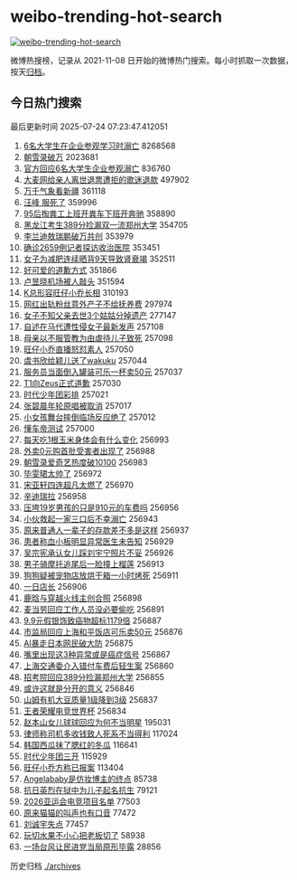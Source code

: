 # weibo-trending-hot-search

[![weibo-trending-hot-search](https://github.com/ameizi/weibo-trending-hot-search/actions/workflows/ci.yml/badge.svg)](https://github.com/ameizi/weibo-trending-hot-search/actions/workflows/ci.yml)

微博热搜榜，记录从 2021-11-08 日开始的微博热门搜索。每小时抓取一次数据，按天[归档](./archives)。

## 今日热门搜索

<!-- BEGIN --> 
最后更新时间 2025-07-24 07:23:47.412051 
1. [6名大学生在企业参观学习时溺亡](https://s.weibo.com/weibo?q=%236%E5%90%8D%E5%A4%A7%E5%AD%A6%E7%94%9F%E5%9C%A8%E4%BC%81%E4%B8%9A%E5%8F%82%E8%A7%82%E5%AD%A6%E4%B9%A0%E6%97%B6%E6%BA%BA%E4%BA%A1%23&t=31&band_rank=4&Refer=top) 8268568
1. [朝雪录破万](https://s.weibo.com/weibo?q=%23%E6%9C%9D%E9%9B%AA%E5%BD%95%E7%A0%B4%E4%B8%87%23&t=31&band_rank=1&Refer=top) 2023681
1. [官方回应6名大学生企业参观溺亡](https://s.weibo.com/weibo?q=%23%E5%AE%98%E6%96%B9%E5%9B%9E%E5%BA%946%E5%90%8D%E5%A4%A7%E5%AD%A6%E7%94%9F%E4%BC%81%E4%B8%9A%E5%8F%82%E8%A7%82%E6%BA%BA%E4%BA%A1%23&t=31&band_rank=1&Refer=top) 836760
1. [大麦网给亲人离世退票遭拒的歌迷退款](https://s.weibo.com/weibo?q=%23%E5%A4%A7%E9%BA%A6%E7%BD%91%E7%BB%99%E4%BA%B2%E4%BA%BA%E7%A6%BB%E4%B8%96%E9%80%80%E7%A5%A8%E9%81%AD%E6%8B%92%E7%9A%84%E6%AD%8C%E8%BF%B7%E9%80%80%E6%AC%BE%23&t=31&band_rank=2&Refer=top) 497902
1. [万千气象看新疆](https://s.weibo.com/weibo?q=%23%E4%B8%87%E5%8D%83%E6%B0%94%E8%B1%A1%E7%9C%8B%E6%96%B0%E7%96%86%23&t=31&band_rank=3&Refer=top) 361118
1. [汪峰 服死了](https://s.weibo.com/weibo?q=%E6%B1%AA%E5%B3%B0%20%E6%9C%8D%E6%AD%BB%E4%BA%86&t=31&band_rank=5&Refer=top) 359996
1. [95后掏粪工上班开粪车下班开奔驰](https://s.weibo.com/weibo?q=%2395%E5%90%8E%E6%8E%8F%E7%B2%AA%E5%B7%A5%E4%B8%8A%E7%8F%AD%E5%BC%80%E7%B2%AA%E8%BD%A6%E4%B8%8B%E7%8F%AD%E5%BC%80%E5%A5%94%E9%A9%B0%23&t=31&band_rank=6&Refer=top) 358890
1. [黑龙江考生389分捡漏双一流郑州大学](https://s.weibo.com/weibo?q=%23%E9%BB%91%E9%BE%99%E6%B1%9F%E8%80%83%E7%94%9F389%E5%88%86%E6%8D%A1%E6%BC%8F%E5%8F%8C%E4%B8%80%E6%B5%81%E9%83%91%E5%B7%9E%E5%A4%A7%E5%AD%A6%23&t=31&band_rank=7&Refer=top) 354705
1. [李兰迪敖瑞鹏破万共创](https://s.weibo.com/weibo?q=%23%E6%9D%8E%E5%85%B0%E8%BF%AA%E6%95%96%E7%91%9E%E9%B9%8F%E7%A0%B4%E4%B8%87%E5%85%B1%E5%88%9B%23&t=31&band_rank=8&Refer=top) 353979
1. [确诊2659例记者探访收治医院](https://s.weibo.com/weibo?q=%23%E7%A1%AE%E8%AF%8A2659%E4%BE%8B%E8%AE%B0%E8%80%85%E6%8E%A2%E8%AE%BF%E6%94%B6%E6%B2%BB%E5%8C%BB%E9%99%A2%23&t=31&band_rank=9&Refer=top) 353451
1. [女子为减肥连续晒背9天导致肾衰竭](https://s.weibo.com/weibo?q=%23%E5%A5%B3%E5%AD%90%E4%B8%BA%E5%87%8F%E8%82%A5%E8%BF%9E%E7%BB%AD%E6%99%92%E8%83%8C9%E5%A4%A9%E5%AF%BC%E8%87%B4%E8%82%BE%E8%A1%B0%E7%AB%AD%23&t=31&band_rank=10&Refer=top) 352511
1. [好可爱的道歉方式](https://s.weibo.com/weibo?q=%E5%A5%BD%E5%8F%AF%E7%88%B1%E7%9A%84%E9%81%93%E6%AD%89%E6%96%B9%E5%BC%8F&t=31&band_rank=11&Refer=top) 351866
1. [卢昱晓机场被人敲头](https://s.weibo.com/weibo?q=%E5%8D%A2%E6%98%B1%E6%99%93%E6%9C%BA%E5%9C%BA%E8%A2%AB%E4%BA%BA%E6%95%B2%E5%A4%B4&t=31&band_rank=12&Refer=top) 351594
1. [K总形容旺仔小乔长相](https://s.weibo.com/weibo?q=%23K%E6%80%BB%E5%BD%A2%E5%AE%B9%E6%97%BA%E4%BB%94%E5%B0%8F%E4%B9%94%E9%95%BF%E7%9B%B8%23&t=31&band_rank=13&Refer=top) 310193
1. [网红出轨粉丝意外产子不给抚养费](https://s.weibo.com/weibo?q=%23%E7%BD%91%E7%BA%A2%E5%87%BA%E8%BD%A8%E7%B2%89%E4%B8%9D%E6%84%8F%E5%A4%96%E4%BA%A7%E5%AD%90%E4%B8%8D%E7%BB%99%E6%8A%9A%E5%85%BB%E8%B4%B9%23&t=31&band_rank=27&Refer=top) 297974
1. [女子不知父亲去世3个姑姑分掉遗产](https://s.weibo.com/weibo?q=%23%E5%A5%B3%E5%AD%90%E4%B8%8D%E7%9F%A5%E7%88%B6%E4%BA%B2%E5%8E%BB%E4%B8%963%E4%B8%AA%E5%A7%91%E5%A7%91%E5%88%86%E6%8E%89%E9%81%97%E4%BA%A7%23&t=31&band_rank=25&Refer=top) 277147
1. [自述在马代遭性侵女子最新发声](https://s.weibo.com/weibo?q=%23%E8%87%AA%E8%BF%B0%E5%9C%A8%E9%A9%AC%E4%BB%A3%E9%81%AD%E6%80%A7%E4%BE%B5%E5%A5%B3%E5%AD%90%E6%9C%80%E6%96%B0%E5%8F%91%E5%A3%B0%23&t=31&band_rank=15&Refer=top) 257108
1. [母亲以不服管教为由虐待儿子致死](https://s.weibo.com/weibo?q=%23%E6%AF%8D%E4%BA%B2%E4%BB%A5%E4%B8%8D%E6%9C%8D%E7%AE%A1%E6%95%99%E4%B8%BA%E7%94%B1%E8%99%90%E5%BE%85%E5%84%BF%E5%AD%90%E8%87%B4%E6%AD%BB%23&t=31&band_rank=24&Refer=top) 257098
1. [旺仔小乔直播怒怼素人](https://s.weibo.com/weibo?q=%23%E6%97%BA%E4%BB%94%E5%B0%8F%E4%B9%94%E7%9B%B4%E6%92%AD%E6%80%92%E6%80%BC%E7%B4%A0%E4%BA%BA%23&t=31&band_rank=22&Refer=top) 257050
1. [虞书欣给颖儿送了wakuku](https://s.weibo.com/weibo?q=%23%E8%99%9E%E4%B9%A6%E6%AC%A3%E7%BB%99%E9%A2%96%E5%84%BF%E9%80%81%E4%BA%86wakuku%23&t=31&band_rank=34&Refer=top) 257044
1. [服务员当面倒入罐装可乐一杯卖50元](https://s.weibo.com/weibo?q=%23%E6%9C%8D%E5%8A%A1%E5%91%98%E5%BD%93%E9%9D%A2%E5%80%92%E5%85%A5%E7%BD%90%E8%A3%85%E5%8F%AF%E4%B9%90%E4%B8%80%E6%9D%AF%E5%8D%9650%E5%85%83%23&t=31&band_rank=14&Refer=top) 257037
1. [T1向Zeus正式道歉](https://s.weibo.com/weibo?q=%23T1%E5%90%91Zeus%E6%AD%A3%E5%BC%8F%E9%81%93%E6%AD%89%23&t=31&band_rank=18&Refer=top) 257030
1. [时代少年团彩排](https://s.weibo.com/weibo?q=%E6%97%B6%E4%BB%A3%E5%B0%91%E5%B9%B4%E5%9B%A2%E5%BD%A9%E6%8E%92&t=31&band_rank=16&Refer=top) 257021
1. [张碧晨年轮原唱被取消](https://s.weibo.com/weibo?q=%23%E5%BC%A0%E7%A2%A7%E6%99%A8%E5%B9%B4%E8%BD%AE%E5%8E%9F%E5%94%B1%E8%A2%AB%E5%8F%96%E6%B6%88%23&t=31&band_rank=21&Refer=top) 257017
1. [小女孩舞台摔倒临场反应绝了](https://s.weibo.com/weibo?q=%23%E5%B0%8F%E5%A5%B3%E5%AD%A9%E8%88%9E%E5%8F%B0%E6%91%94%E5%80%92%E4%B8%B4%E5%9C%BA%E5%8F%8D%E5%BA%94%E7%BB%9D%E4%BA%86%23&t=31&band_rank=22&Refer=top) 257012
1. [懂车帝测试](https://s.weibo.com/weibo?q=%E6%87%82%E8%BD%A6%E5%B8%9D%E6%B5%8B%E8%AF%95&t=31&band_rank=23&Refer=top) 257000
1. [每天吃1根玉米身体会有什么变化](https://s.weibo.com/weibo?q=%23%E6%AF%8F%E5%A4%A9%E5%90%831%E6%A0%B9%E7%8E%89%E7%B1%B3%E8%BA%AB%E4%BD%93%E4%BC%9A%E6%9C%89%E4%BB%80%E4%B9%88%E5%8F%98%E5%8C%96%23&t=31&band_rank=26&Refer=top) 256993
1. [外卖0元购首批受害者出现了](https://s.weibo.com/weibo?q=%23%E5%A4%96%E5%8D%960%E5%85%83%E8%B4%AD%E9%A6%96%E6%89%B9%E5%8F%97%E5%AE%B3%E8%80%85%E5%87%BA%E7%8E%B0%E4%BA%86%23&t=31&band_rank=31&Refer=top) 256988
1. [朝雪录爱奇艺热度破10100](https://s.weibo.com/weibo?q=%23%E6%9C%9D%E9%9B%AA%E5%BD%95%E7%88%B1%E5%A5%87%E8%89%BA%E7%83%AD%E5%BA%A6%E7%A0%B410100%23&t=31&band_rank=27&Refer=top) 256983
1. [毕雯珺太帅了](https://s.weibo.com/weibo?q=%23%E6%AF%95%E9%9B%AF%E7%8F%BA%E5%A4%AA%E5%B8%85%E4%BA%86%23&t=31&band_rank=29&Refer=top) 256972
1. [宋亚轩四连超凡太燃了](https://s.weibo.com/weibo?q=%23%E5%AE%8B%E4%BA%9A%E8%BD%A9%E5%9B%9B%E8%BF%9E%E8%B6%85%E5%87%A1%E5%A4%AA%E7%87%83%E4%BA%86%23&t=31&band_rank=29&Refer=top) 256970
1. [辛迪瑞拉](https://s.weibo.com/weibo?q=%E8%BE%9B%E8%BF%AA%E7%91%9E%E6%8B%89&t=31&band_rank=17&Refer=top) 256958
1. [压垮19岁男孩的只是910元的车费吗](https://s.weibo.com/weibo?q=%23%E5%8E%8B%E5%9E%AE19%E5%B2%81%E7%94%B7%E5%AD%A9%E7%9A%84%E5%8F%AA%E6%98%AF910%E5%85%83%E7%9A%84%E8%BD%A6%E8%B4%B9%E5%90%97%23&t=31&band_rank=30&Refer=top) 256956
1. [小伙救起一家三口后不幸溺亡](https://s.weibo.com/weibo?q=%23%E5%B0%8F%E4%BC%99%E6%95%91%E8%B5%B7%E4%B8%80%E5%AE%B6%E4%B8%89%E5%8F%A3%E5%90%8E%E4%B8%8D%E5%B9%B8%E6%BA%BA%E4%BA%A1%23&t=31&band_rank=19&Refer=top) 256943
1. [原来普通人一辈子的存款差不多是这样](https://s.weibo.com/weibo?q=%E5%8E%9F%E6%9D%A5%E6%99%AE%E9%80%9A%E4%BA%BA%E4%B8%80%E8%BE%88%E5%AD%90%E7%9A%84%E5%AD%98%E6%AC%BE%E5%B7%AE%E4%B8%8D%E5%A4%9A%E6%98%AF%E8%BF%99%E6%A0%B7&t=31&band_rank=32&Refer=top) 256937
1. [患者称血小板明显异常医生未告知](https://s.weibo.com/weibo?q=%23%E6%82%A3%E8%80%85%E7%A7%B0%E8%A1%80%E5%B0%8F%E6%9D%BF%E6%98%8E%E6%98%BE%E5%BC%82%E5%B8%B8%E5%8C%BB%E7%94%9F%E6%9C%AA%E5%91%8A%E7%9F%A5%23&t=31&band_rank=20&Refer=top) 256929
1. [吴宗宪承认女儿踩刘宇宁照片不妥](https://s.weibo.com/weibo?q=%23%E5%90%B4%E5%AE%97%E5%AE%AA%E6%89%BF%E8%AE%A4%E5%A5%B3%E5%84%BF%E8%B8%A9%E5%88%98%E5%AE%87%E5%AE%81%E7%85%A7%E7%89%87%E4%B8%8D%E5%A6%A5%23&t=31&band_rank=35&Refer=top) 256926
1. [男子骑摩托追尾后一脸撞上榴莲](https://s.weibo.com/weibo?q=%23%E7%94%B7%E5%AD%90%E9%AA%91%E6%91%A9%E6%89%98%E8%BF%BD%E5%B0%BE%E5%90%8E%E4%B8%80%E8%84%B8%E6%92%9E%E4%B8%8A%E6%A6%B4%E8%8E%B2%23&t=31&band_rank=37&Refer=top) 256913
1. [狗狗疑被宠物店放烘干箱一小时烤死](https://s.weibo.com/weibo?q=%23%E7%8B%97%E7%8B%97%E7%96%91%E8%A2%AB%E5%AE%A0%E7%89%A9%E5%BA%97%E6%94%BE%E7%83%98%E5%B9%B2%E7%AE%B1%E4%B8%80%E5%B0%8F%E6%97%B6%E7%83%A4%E6%AD%BB%23&t=31&band_rank=46&Refer=top) 256911
1. [一日店长](https://s.weibo.com/weibo?q=%E4%B8%80%E6%97%A5%E5%BA%97%E9%95%BF&t=31&band_rank=39&Refer=top) 256906
1. [鹿晗与穿越火线主创合照](https://s.weibo.com/weibo?q=%23%E9%B9%BF%E6%99%97%E4%B8%8E%E7%A9%BF%E8%B6%8A%E7%81%AB%E7%BA%BF%E4%B8%BB%E5%88%9B%E5%90%88%E7%85%A7%23&t=31&band_rank=28&Refer=top) 256898
1. [麦当劳回应工作人员没必要偷吃](https://s.weibo.com/weibo?q=%23%E9%BA%A6%E5%BD%93%E5%8A%B3%E5%9B%9E%E5%BA%94%E5%B7%A5%E4%BD%9C%E4%BA%BA%E5%91%98%E6%B2%A1%E5%BF%85%E8%A6%81%E5%81%B7%E5%90%83%23&t=31&band_rank=41&Refer=top) 256891
1. [9.9元假银饰致癌物超标1179倍](https://s.weibo.com/weibo?q=%239.9%E5%85%83%E5%81%87%E9%93%B6%E9%A5%B0%E8%87%B4%E7%99%8C%E7%89%A9%E8%B6%85%E6%A0%871179%E5%80%8D%23&t=31&band_rank=33&Refer=top) 256887
1. [市监局回应上海和平饭店可乐卖50元](https://s.weibo.com/weibo?q=%23%E5%B8%82%E7%9B%91%E5%B1%80%E5%9B%9E%E5%BA%94%E4%B8%8A%E6%B5%B7%E5%92%8C%E5%B9%B3%E9%A5%AD%E5%BA%97%E5%8F%AF%E4%B9%90%E5%8D%9650%E5%85%83%23&t=31&band_rank=36&Refer=top) 256876
1. [AI暴走日本网民破大防](https://s.weibo.com/weibo?q=AI%E6%9A%B4%E8%B5%B0%E6%97%A5%E6%9C%AC%E7%BD%91%E6%B0%91%E7%A0%B4%E5%A4%A7%E9%98%B2&t=31&band_rank=44&Refer=top) 256875
1. [嘴里出现这3种异常或是癌症信号](https://s.weibo.com/weibo?q=%23%E5%98%B4%E9%87%8C%E5%87%BA%E7%8E%B0%E8%BF%993%E7%A7%8D%E5%BC%82%E5%B8%B8%E6%88%96%E6%98%AF%E7%99%8C%E7%97%87%E4%BF%A1%E5%8F%B7%23&t=31&band_rank=45&Refer=top) 256867
1. [上海交通委介入错付车费后轻生案](https://s.weibo.com/weibo?q=%23%E4%B8%8A%E6%B5%B7%E4%BA%A4%E9%80%9A%E5%A7%94%E4%BB%8B%E5%85%A5%E9%94%99%E4%BB%98%E8%BD%A6%E8%B4%B9%E5%90%8E%E8%BD%BB%E7%94%9F%E6%A1%88%23&t=31&band_rank=40&Refer=top) 256860
1. [招考院回应389分捡漏郑州大学](https://s.weibo.com/weibo?q=%23%E6%8B%9B%E8%80%83%E9%99%A2%E5%9B%9E%E5%BA%94389%E5%88%86%E6%8D%A1%E6%BC%8F%E9%83%91%E5%B7%9E%E5%A4%A7%E5%AD%A6%23&t=31&band_rank=47&Refer=top) 256855
1. [或许这就是分开的意义](https://s.weibo.com/weibo?q=%E6%88%96%E8%AE%B8%E8%BF%99%E5%B0%B1%E6%98%AF%E5%88%86%E5%BC%80%E7%9A%84%E6%84%8F%E4%B9%89&t=31&band_rank=42&Refer=top) 256846
1. [山姆有机大豆质量1级降到3级](https://s.weibo.com/weibo?q=%23%E5%B1%B1%E5%A7%86%E6%9C%89%E6%9C%BA%E5%A4%A7%E8%B1%86%E8%B4%A8%E9%87%8F1%E7%BA%A7%E9%99%8D%E5%88%B03%E7%BA%A7%23&t=31&band_rank=38&Refer=top) 256837
1. [王者荣耀电竞世界杯](https://s.weibo.com/weibo?q=%23%E7%8E%8B%E8%80%85%E8%8D%A3%E8%80%80%E7%94%B5%E7%AB%9E%E4%B8%96%E7%95%8C%E6%9D%AF%23&t=31&band_rank=45&Refer=top) 256834
1. [赵本山女儿球球回应为何不当明星](https://s.weibo.com/weibo?q=%23%E8%B5%B5%E6%9C%AC%E5%B1%B1%E5%A5%B3%E5%84%BF%E7%90%83%E7%90%83%E5%9B%9E%E5%BA%94%E4%B8%BA%E4%BD%95%E4%B8%8D%E5%BD%93%E6%98%8E%E6%98%9F%23&t=31&band_rank=31&Refer=top) 195031
1. [律师称司机多收钱致人死系不当得利](https://s.weibo.com/weibo?q=%23%E5%BE%8B%E5%B8%88%E7%A7%B0%E5%8F%B8%E6%9C%BA%E5%A4%9A%E6%94%B6%E9%92%B1%E8%87%B4%E4%BA%BA%E6%AD%BB%E7%B3%BB%E4%B8%8D%E5%BD%93%E5%BE%97%E5%88%A9%23&t=31&band_rank=10&Refer=top) 117024
1. [韩国西瓜抹了腮红的冬瓜](https://s.weibo.com/weibo?q=%23%E9%9F%A9%E5%9B%BD%E8%A5%BF%E7%93%9C%E6%8A%B9%E4%BA%86%E8%85%AE%E7%BA%A2%E7%9A%84%E5%86%AC%E7%93%9C%23&t=31&band_rank=41&Refer=top) 116641
1. [时代少年团三开](https://s.weibo.com/weibo?q=%E6%97%B6%E4%BB%A3%E5%B0%91%E5%B9%B4%E5%9B%A2%E4%B8%89%E5%BC%80&t=31&band_rank=48&Refer=top) 115929
1. [旺仔小乔方称已报案](https://s.weibo.com/weibo?q=%23%E6%97%BA%E4%BB%94%E5%B0%8F%E4%B9%94%E6%96%B9%E7%A7%B0%E5%B7%B2%E6%8A%A5%E6%A1%88%23&t=31&band_rank=21&Refer=top) 113404
1. [Angelababy是仿妆博主的终点](https://s.weibo.com/weibo?q=%23Angelababy%E6%98%AF%E4%BB%BF%E5%A6%86%E5%8D%9A%E4%B8%BB%E7%9A%84%E7%BB%88%E7%82%B9%23&t=31&band_rank=41&Refer=top) 85738
1. [抗日英烈在狱中为儿子起名抗生](https://s.weibo.com/weibo?q=%23%E6%8A%97%E6%97%A5%E8%8B%B1%E7%83%88%E5%9C%A8%E7%8B%B1%E4%B8%AD%E4%B8%BA%E5%84%BF%E5%AD%90%E8%B5%B7%E5%90%8D%E6%8A%97%E7%94%9F%23&t=31&band_rank=43&Refer=top) 79121
1. [2026亚运会电竞项目名单](https://s.weibo.com/weibo?q=%232026%E4%BA%9A%E8%BF%90%E4%BC%9A%E7%94%B5%E7%AB%9E%E9%A1%B9%E7%9B%AE%E5%90%8D%E5%8D%95%23&t=31&band_rank=47&Refer=top) 77503
1. [原来猫猫的叫声也有口音](https://s.weibo.com/weibo?q=%23%E5%8E%9F%E6%9D%A5%E7%8C%AB%E7%8C%AB%E7%9A%84%E5%8F%AB%E5%A3%B0%E4%B9%9F%E6%9C%89%E5%8F%A3%E9%9F%B3%23&t=31&band_rank=49&Refer=top) 77472
1. [刘诚宇失点](https://s.weibo.com/weibo?q=%E5%88%98%E8%AF%9A%E5%AE%87%E5%A4%B1%E7%82%B9&t=31&band_rank=50&Refer=top) 77457
1. [玩切水果不小心把老板切了](https://s.weibo.com/weibo?q=%E7%8E%A9%E5%88%87%E6%B0%B4%E6%9E%9C%E4%B8%8D%E5%B0%8F%E5%BF%83%E6%8A%8A%E8%80%81%E6%9D%BF%E5%88%87%E4%BA%86&t=31&band_rank=29&Refer=top) 58938
1. [一场台风让民进党当局原形毕露](https://s.weibo.com/weibo?q=%23%E4%B8%80%E5%9C%BA%E5%8F%B0%E9%A3%8E%E8%AE%A9%E6%B0%91%E8%BF%9B%E5%85%9A%E5%BD%93%E5%B1%80%E5%8E%9F%E5%BD%A2%E6%AF%95%E9%9C%B2%23&t=31&band_rank=32&Refer=top) 28856
<!-- END -->

历史归档 [./archives](./archives)

